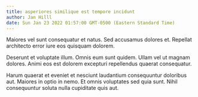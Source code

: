 ```yaml
---
title: asperiores similique est tempore incidunt
author: Jan Hilll
date: Sun Jan 23 2022 01:57:00 GMT-0500 (Eastern Standard Time)
---
```

Maiores vel sunt consequatur et natus. Sed accusamus dolores et. Repellat architecto error iure eos quisquam dolorem.

 Deserunt et voluptate illum. Omnis eum sunt quidem. Ullam vel ut magnam dolores. Animi eos est dolorem excepturi repellendus quaerat consequatur.

 Harum quaerat et eveniet et nesciunt laudantium consequuntur doloribus aut. Maiores in optio in nemo. Et omnis voluptates sed quia sunt. Nihil consequuntur soluta nulla cupiditate quis aut.